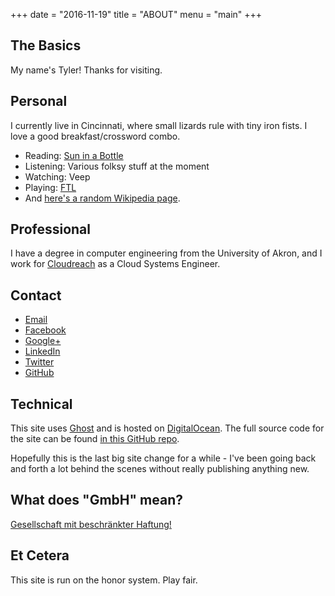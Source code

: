 +++
date  = "2016-11-19"
title = "ABOUT"
menu  = "main"
+++

## The Basics

My name's Tyler! Thanks for visiting.

## Personal

I currently live in Cincinnati, where small lizards rule with tiny iron fists. I love a good breakfast/crossword combo.

* Reading: [Sun in a Bottle](http://amzn.com/0143116347 )
* Listening: Various folksy stuff at the moment
* Watching: Veep
* Playing: [FTL](https://en.wikipedia.org/wiki/FTL:_Faster_Than_Light)
* And [here's a random Wikipedia page](http://en.wikipedia.org/wiki/Special:Random).

## Professional

I have a degree in computer engineering from the University of Akron, and I work for [Cloudreach](https://www.glassdoor.com/Overview/Working-at-Cloudreach-EI_IE439504.11,21.htm) as a Cloud Systems Engineer.

## Contact

* <a href="mailto:&#104;&#105;&#064;&#116;&#121;&#108;&#101;&#114;&#119;&#101;&#110;&#103;&#101;&#114;&#100;&#046;&#099;&#111;&#109;">Email</a>
* [Facebook](https://www.facebook.com/tyler.wengerd)
* [Google+](https://plus.google.com/+TylerWengerd/)
* [LinkedIn](http://lnkd.in/MrXnKs)
* [Twitter](https://twitter.com/enigmango)
* [GitHub](https://github.com/enigmango)

## Technical

This site uses [Ghost](http://www.ghost.org/) and is hosted on [DigitalOcean](https://www.digitalocean.com/). The full source code for the site can be found [in this GitHub repo](https://github.com/enigmango/tyost).

Hopefully this is the last big site change for a while - I've been going back and forth a lot behind the scenes without really publishing anything new.

## What does "GmbH" mean?

[Gesellschaft mit beschränkter Haftung!](http://en.wikipedia.org/wiki/Gesellschaft_mit_beschr%C3%A4nkter_Haftung)

## Et Cetera

This site is run on the honor system. Play fair.
